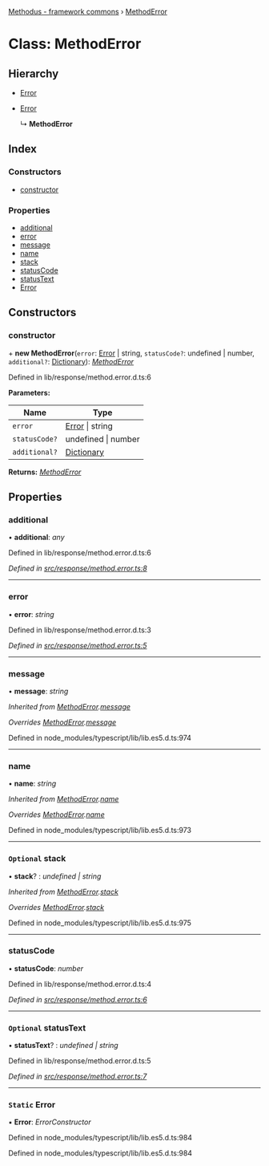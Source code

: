[Methodus - framework commons](../globals.md) › [MethodError](modules/framework/common/methoderror.md)

# Class: MethodError

## Hierarchy

* [Error](modules/framework/common/methoderror.md#static-error)

* [Error](modules/framework/common/methoderror.md#static-error)

  ↳ **MethodError**

## Index

### Constructors

* [constructor](modules/framework/common/methoderror.md#constructor)

### Properties

* [additional](modules/framework/common/methoderror.md#additional)
* [error](modules/framework/common/methoderror.md#error)
* [message](modules/framework/common/methoderror.md#message)
* [name](modules/framework/common/methoderror.md#name)
* [stack](modules/framework/common/methoderror.md#optional-stack)
* [statusCode](modules/framework/common/methoderror.md#statuscode)
* [statusText](modules/framework/common/methoderror.md#optional-statustext)
* [Error](modules/framework/common/methoderror.md#static-error)

## Constructors

###  constructor

\+ **new MethodError**(`error`: [Error](modules/framework/common/methoderror.md#static-error) | string, `statusCode?`: undefined | number, `additional?`: [Dictionary](../globals.md#dictionary)): *[MethodError](methoderror.md)*

Defined in lib/response/method.error.d.ts:6

**Parameters:**

Name | Type |
------ | ------ |
`error` | [Error](modules/framework/common/methoderror.md#static-error) &#124; string |
`statusCode?` | undefined &#124; number |
`additional?` | [Dictionary](../globals.md#dictionary) |

**Returns:** *[MethodError](modules/framework/common/methoderror.md)*

## Properties

###  additional

• **additional**: *any*

Defined in lib/response/method.error.d.ts:6

*Defined in [src/response/method.error.ts:8](modules/framework/common/https://github.com/nodulusteam/methodus.dev/blob/0650919/modules/framework/framework-commons/src/response/method.error.ts#L8)*

___

###  error

• **error**: *string*

Defined in lib/response/method.error.d.ts:3

*Defined in [src/response/method.error.ts:5](modules/framework/common/https://github.com/nodulusteam/methodus.dev/blob/0650919/modules/framework/framework-commons/src/response/method.error.ts#L5)*

___

###  message

• **message**: *string*

*Inherited from [MethodError](modules/framework/common/methoderror.md).[message](methoderror.md#message)*

*Overrides [MethodError](modules/framework/common/methoderror.md).[message](methoderror.md#message)*

Defined in node_modules/typescript/lib/lib.es5.d.ts:974

___

###  name

• **name**: *string*

*Inherited from [MethodError](modules/framework/common/methoderror.md).[name](methoderror.md#name)*

*Overrides [MethodError](modules/framework/common/methoderror.md).[name](methoderror.md#name)*

Defined in node_modules/typescript/lib/lib.es5.d.ts:973

___

### `Optional` stack

• **stack**? : *undefined | string*

*Inherited from [MethodError](modules/framework/common/methoderror.md).[stack](methoderror.md#optional-stack)*

*Overrides [MethodError](modules/framework/common/methoderror.md).[stack](methoderror.md#optional-stack)*

Defined in node_modules/typescript/lib/lib.es5.d.ts:975

___

###  statusCode

• **statusCode**: *number*

Defined in lib/response/method.error.d.ts:4

*Defined in [src/response/method.error.ts:6](modules/framework/common/https://github.com/nodulusteam/methodus.dev/blob/0650919/modules/framework/framework-commons/src/response/method.error.ts#L6)*

___

### `Optional` statusText

• **statusText**? : *undefined | string*

Defined in lib/response/method.error.d.ts:5

*Defined in [src/response/method.error.ts:7](modules/framework/common/https://github.com/nodulusteam/methodus.dev/blob/0650919/modules/framework/framework-commons/src/response/method.error.ts#L7)*

___

### `Static` Error

▪ **Error**: *ErrorConstructor*

Defined in node_modules/typescript/lib/lib.es5.d.ts:984

Defined in node_modules/typescript/lib/lib.es5.d.ts:984
